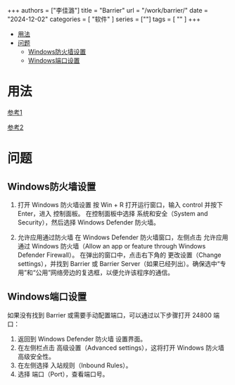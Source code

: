 +++
authors = ["李佳潞"]
title = "Barrier"
url = "/work/barrier/"
date = "2024-12-02"
categories = [
    "软件"
]
series = [""]
tags = [
    ""
]
+++

- [用法](#用法)
- [问题](#问题)
  - [Windows防火墙设置](#windows防火墙设置)
  - [Windows端口设置](#windows端口设置)

# 用法
[参考1](https://blog.csdn.net/guojingyue123/article/details/135066151)

[参考2](https://juejin.cn/post/7163950376079753252)

# 问题

## Windows防火墙设置

1. 打开 Windows 防火墙设置
按 Win + R 打开运行窗口，输入 control 并按下 Enter，进入 控制面板。
在控制面板中选择 系统和安全（System and Security），然后选择 Windows Defender 防火墙。

2. 允许应用通过防火墙
在 Windows Defender 防火墙窗口，左侧点击 允许应用通过 Windows 防火墙（Allow an app or feature through Windows Defender Firewall）。
在弹出的窗口中，点击右下角的 更改设置（Change settings），并找到 Barrier 或 Barrier Server（如果已经列出）。确保选中“专用”和“公用”网络旁边的复选框，以便允许该程序的通信。

## Windows端口设置

如果没有找到 Barrier 或需要手动配置端口，可以通过以下步骤打开 24800 端口：

1. 返回到 Windows Defender 防火墙 设置界面。
2. 在左侧栏点击 高级设置（Advanced settings），这将打开 Windows 防火墙 高级安全性。
3. 在左侧选择 入站规则（Inbound Rules）。
4. 选择 端口（Port），查看端口号。
